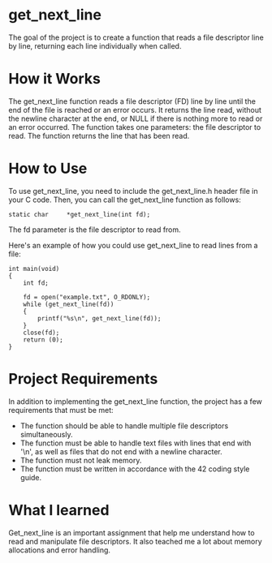 # get_next_line

The goal of the project is to create a function that reads a file descriptor line by line, returning each line individually when called.

# How it Works

The get_next_line function reads a file descriptor (FD) line by line until the end of the file is reached or an error occurs. It returns the line read, without the newline character at the end, or NULL if there is nothing more to read or an error occurred.
The function takes one parameters: the file descriptor to read.
The function returns the line that has been read.

# How to Use

To use get_next_line, you need to include the get_next_line.h header file in your C code. Then, you can call the get_next_line function as follows:

```
static char     *get_next_line(int fd);
```

The fd parameter is the file descriptor to read from.

Here's an example of how you could use get_next_line to read lines from a file:

```
int main(void)
{
    int fd;

    fd = open("example.txt", O_RDONLY);
    while (get_next_line(fd))
    {
        printf("%s\n", get_next_line(fd));
    }
    close(fd);
    return (0);
}
```

# Project Requirements

In addition to implementing the get_next_line function, the project has a few requirements that must be met:

* The function should be able to handle multiple file descriptors simultaneously.
* The function must be able to handle text files with lines that end with '\n', as well as files that do not end with a newline character.
* The function must not leak memory.
* The function must be written in accordance with the 42 coding style guide.

# What I learned

Get_next_line is an important assignment that help me understand how to read and manipulate file descriptors. It also teached me a lot about memory allocations and error handling.

